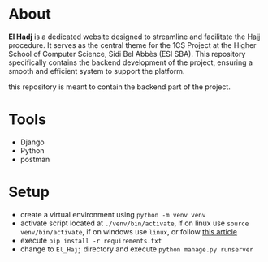 # About
__El Hadj__ is a dedicated website designed to streamline and facilitate the Hajj procedure. It serves as the central theme for the 1CS Project at the Higher School of Computer Science, Sidi Bel Abbès (ESI SBA).  This repository specifically contains the backend development of the project, ensuring a smooth and efficient system to support the platform.

this repository is meant to contain the backend part of the project.

# Tools
- Django
- Python
- postman
# Setup
- create a virtual environment using `python -m venv venv`
- activate script located at `./venv/bin/activate`, if on linux use `source venv/bin/activate`, if on windows use `linux`, or follow [this article](https://www.freecodecamp.org/news/how-to-setup-virtual-environments-in-python/)
- execute `pip install -r requirements.txt`
- change to `El_Hajj` directory and execute `python manage.py runserver`
